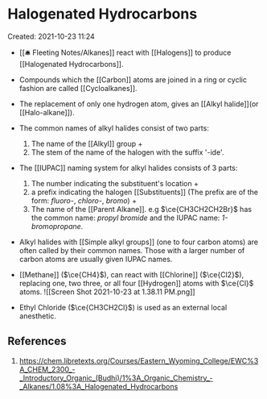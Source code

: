 # Halogenated Hydrocarbons
Created: 2021-10-23 11:24

* [[🛎 Fleeting Notes/Alkanes]] react with [[Halogens]] to produce [[Halogenated Hydrocarbons]].
* Compounds which the [[Carbon]] atoms are joined in a ring or cyclic fashion are called [[Cycloalkanes]].
* The replacement of only one hydrogen atom, gives an [[Alkyl halide]](or [[Halo-alkane]]).
* The common names of alkyl halides consist of two parts:
	1. The name of the [[Alkyl]] group +
	2. The stem of the name of the halogen with the suffix '-ide'. 
* The [[IUPAC]] naming system for alkyl halides consists of 3 parts:
	1. The number indicating the substituent's location + 
	2. a prefix indicating the halogen [[Substituents]] (The prefix are of the form: *fluoro-*, *chloro-*, *bromo*) +  
	3. The name of the [[Parent Alkane]].
	e.g $\ce{CH3CH2CH2Br}$ has the common name: *propyl bromide* and the IUPAC name: *1-bromopropane*.
* Alkyl halides with [[Simple alkyl groups]] (one to four carbon atoms) are often called by their common names. Those with a larger number of carbon atoms are usually given IUPAC names.
* [[Methane]] ($\ce{CH4}$), can react with [[Chlorine]] ($\ce{Cl2}$), replacing one, two three, or all four [[Hydrogen]] atoms with $\ce{Cl}$ atoms.
![[Screen Shot 2021-10-23 at 1.38.11 PM.png]]

* Ethyl Chloride ($\ce{CH3CH2Cl}$) is used as an external local anesthetic.

## References
1. https://chem.libretexts.org/Courses/Eastern_Wyoming_College/EWC%3A_CHEM_2300_-_Introductory_Organic_(Budhi)/1%3A_Organic_Chemistry_-_Alkanes/1.08%3A_Halogenated_Hydrocarbons